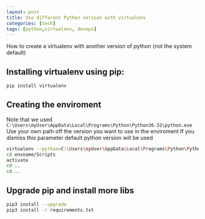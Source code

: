 ```yaml
---
layout: post
title: Use different Python version with virtualenv
categories: [tech]
tags: [python,virtualenv, devops]
---
```


How to create a virtualenv with another version of python (not the system default)

## Installing virtualenv using pip:

```bash
pip install virtualenv
```

## Creating the enviroment

Note that we used `C:\Users\myUser\AppData\Local\Programs\Python\Python36-32\python.exe`
Use your own path off the version you want to use in the enviroment
If you dismiss this parameter default python version will be used

```bash
virtualenv --python=C:\Users\myUser\AppData\Local\Programs\Python\Python36-32\python.exe envname
cd envname/Scripts
activate
cd ..
cd ..
```

## Upgrade pip and install more libs

```bash
pip3 install --upgrade 
pip3 install -r requirements.txt
```
